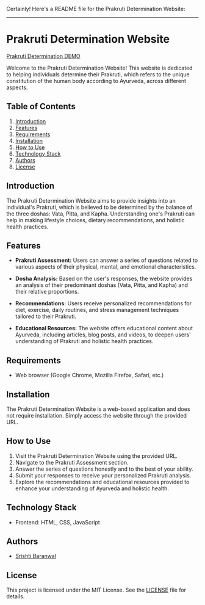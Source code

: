 Certainly! Here's a README file for the Prakruti Determination Website:

---

# Prakruti Determination Website
<a href="https://hrithik-chauhan.github.io/PrakrutiDeterminationChatbot/"> Prakruti Determination DEMO</a>

Welcome to the Prakruti Determination Website! This website is dedicated to helping individuals determine their Prakruti, which refers to the unique constitution of the human body according to Ayurveda, across different aspects.

## Table of Contents

1. [Introduction](#introduction)
2. [Features](#features)
3. [Requirements](#requirements)
4. [Installation](#installation)
5. [How to Use](#how-to-use)
6. [Technology Stack](#technology-stack)
7. [Authors](#authors)
8. [License](#license)

## Introduction

The Prakruti Determination Website aims to provide insights into an individual's Prakruti, which is believed to be determined by the balance of the three doshas: Vata, Pitta, and Kapha. Understanding one's Prakruti can help in making lifestyle choices, dietary recommendations, and holistic health practices.

## Features

- **Prakruti Assessment:** Users can answer a series of questions related to various aspects of their physical, mental, and emotional characteristics.
  
- **Dosha Analysis:** Based on the user's responses, the website provides an analysis of their predominant doshas (Vata, Pitta, and Kapha) and their relative proportions.
  
- **Recommendations:** Users receive personalized recommendations for diet, exercise, daily routines, and stress management techniques tailored to their Prakruti.

- **Educational Resources:** The website offers educational content about Ayurveda, including articles, blog posts, and videos, to deepen users' understanding of Prakruti and holistic health practices.

## Requirements

- Web browser (Google Chrome, Mozilla Firefox, Safari, etc.)

## Installation

The Prakruti Determination Website is a web-based application and does not require installation. Simply access the website through the provided URL.

## How to Use

1. Visit the Prakruti Determination Website using the provided URL.
2. Navigate to the Prakruti Assessment section.
3. Answer the series of questions honestly and to the best of your ability.
4. Submit your responses to receive your personalized Prakruti analysis.
5. Explore the recommendations and educational resources provided to enhance your understanding of Ayurveda and holistic health.

## Technology Stack

- Frontend: HTML, CSS, JavaScript


## Authors

- [Srishti Baranwal](https://github.com/Srishti-Baranwal)

## License

This project is licensed under the MIT License. See the [LICENSE](LICENSE) file for details.

